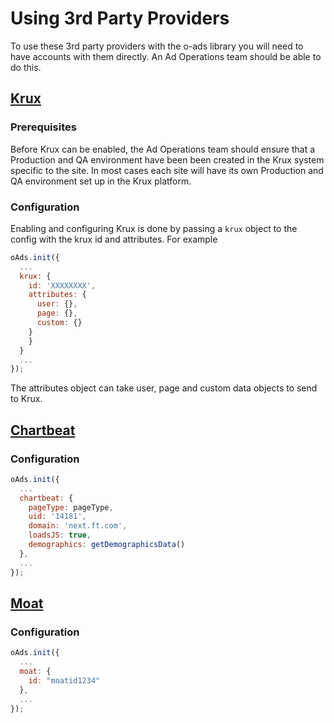 # Using 3rd Party Providers
To use these 3rd party providers with the o-ads library you will need to have accounts with them directly. An Ad Operations team should be able to do this.

## [Krux](http://www.krux.com/)
### Prerequisites
Before Krux can be enabled, the Ad Operations team should ensure that a Production and QA environment have been been created in the Krux system specific to the site. In most cases each site will have its own Production and QA environment set up in the Krux platform.

### Configuration
Enabling and configuring Krux is done by passing a `krux` object to the config with the krux id and attributes. For example

```js
oAds.init({
  ...
  krux: {
    id: 'XXXXXXXX',
    attributes: {
      user: {},
      page: {},
      custom: {}
    }
    }
  }
  ...
});
```

The attributes object can take user, page and custom data objects to send to Krux.

## [Chartbeat](https://chartbeat.com/about/)
### Configuration
```js
oAds.init({
  ...
  chartbeat: {
    pageType: pageType,
    uid: '14181',
    domain: 'next.ft.com',
    loadsJS: true,
    demographics: getDemographicsData()
  },
  ...
});

```

## [Moat](https://moat.com/)
### Configuration
```js
oAds.init({
  ...
  moat: {
    id: "moatid1234"
  },
  ...
});

```

